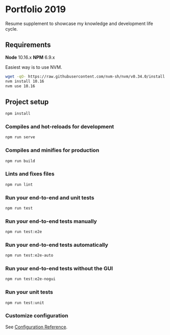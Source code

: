 # Portfolio 2019

Resume supplement to showcase my knowledge and development life cycle.

## Requirements

**Node** 10.16.x
**NPM** 6.9.x

Easiest way is to use NVM.

```bash
wget -qO- https://raw.githubusercontent.com/nvm-sh/nvm/v0.34.0/install.sh | bash
nvm install 10.16
nvm use 10.16
```

## Project setup

```bash
npm install
```

### Compiles and hot-reloads for development

```bash
npm run serve
```

### Compiles and minifies for production

```bash
npm run build
```

### Lints and fixes files

```bash
npm run lint
```

### Run your end-to-end and unit tests

```bash
npm run test
```

### Run your end-to-end tests manually

```bash
npm run test:e2e
```

### Run your end-to-end tests automatically

```bash
npm run test:e2e-auto
```

### Run your end-to-end tests without the GUI

```bash
npm run test:e2e-nogui
```

### Run your unit tests

```bash
npm run test:unit
```

### Customize configuration

See [Configuration Reference](https://cli.vuejs.org/config/).

